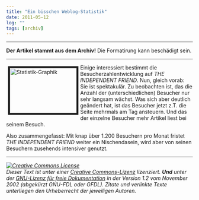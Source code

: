 ```yaml
---
title: "Ein bisschen Weblog-Statistik"
date: 2011-05-12
log: ""
tags: [archiv]
---
```

<hr><b>Der Artikel stammt aus dem Archiv!</b> Die Formatirung kann beschädigt sein.<hr>
<p><a href="http://www.the-independent-friend.de/?q=system/files/weblog-statistik.png"><img align="left" width="180" vspace="5" hspace="5" height="121" border="5" alt="Statistik-Graphik" src="http://www.the-independent-friend.de/?q=system/files/weblog-statistik.png" /></a>Einige interessiert bestimmt die Besucherzahlentwicklung auf <em>THE INDEPENDENT FRIEND</em>. Nun, gleich vorab: Sie ist spektakul&auml;r. Zu beobachten ist, das die Anzahl der (unterschiedlichen) Besucher nur sehr langsam w&auml;chst. Was sich aber deutlich ge&auml;ndert hat, ist das Besucher jetzt z.T. die Seite mehrmals am Tag ansteuern. Und das der einzelne Besucher mehr Artikel liest bei seinem Besuch.</p>
<!--break-->
<p>Also zusammengefasst: Mit knap &uuml;ber 1.200 Besuchern pro Monat fristet  <em>THE INDEPENDENT FRIEND</em> weiter ein Nischendasein, wird aber von seinen Besuchern zusehends intensiver genutzt.</p>
<hr />
<p><i><i><a rel="license" href="http://creativecommons.org/licenses/by-sa/3.0/de/"><img alt="Creative Commons License" style="border-width: 0pt;" src="http://i.creativecommons.org/l/by-sa/3.0/de/88x31.png" /></a><br />
Dieser <span xmlns:dc="http://purl.org/dc/elements/1.1/" href="http://purl.org/dc/dcmitype/Text" rel="dc:type">Text</span> ist unter einer <a rel="license" href="http://creativecommons.org/licenses/by-sa/3.0/de/">Creative Commons-Lizenz</a> lizenziert. <b>Und</b> unter der <a href="http://de.wikipedia.org/wiki/GFDL">GNU-Lizenz f&uuml;r freie Dokumentation</a> in der Version 1.2 vom November 2002 (abgek&uuml;rzt GNU-FDL oder GFDL). Zitate und verlinkte Texte unterliegen den Urheberrecht der jeweiligen Autoren.</i></i></p>
